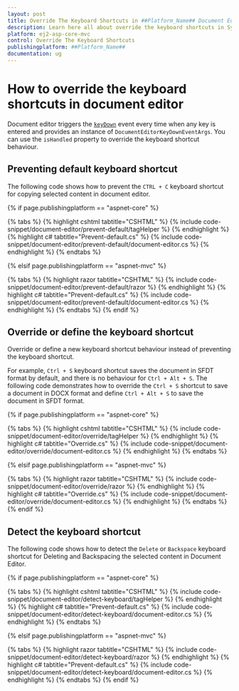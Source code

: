 ```yaml
---
layout: post
title: Override The Keyboard Shortcuts in ##Platform_Name## Document Editor Component
description: Learn here all about override the keyboard shortcuts in Syncfusion ##Platform_Name## Document Editor component of Syncfusion Essential JS 2 and more.
platform: ej2-asp-core-mvc
control: Override The Keyboard Shortcuts
publishingplatform: ##Platform_Name##
documentation: ug
---
```



# How to override the keyboard shortcuts in document editor

Document editor triggers the [`keyDown`](https://help.syncfusion.com/cr/aspnetcore-js2/Syncfusion.EJ2.DocumentEditor.DocumentEditor.html#Syncfusion_EJ2_DocumentEditor_DocumentEditor_KeyDown) event every time when any key is entered and provides an instance of `DocumentEditorKeyDownEventArgs`. You can use the `isHandled` property to override the keyboard shortcut behaviour.

## Preventing default keyboard shortcut

The following code shows how to prevent the `CTRL + C` keyboard shortcut for copying selected content in document editor.

{% if page.publishingplatform == "aspnet-core" %}

{% tabs %}
{% highlight cshtml tabtitle="CSHTML" %}
{% include code-snippet/document-editor/prevent-default/tagHelper %}
{% endhighlight %}
{% highlight c# tabtitle="Prevent-default.cs" %}
{% include code-snippet/document-editor/prevent-default/document-editor.cs %}
{% endhighlight %}
{% endtabs %}

{% elsif page.publishingplatform == "aspnet-mvc" %}

{% tabs %}
{% highlight razor tabtitle="CSHTML" %}
{% include code-snippet/document-editor/prevent-default/razor %}
{% endhighlight %}
{% highlight c# tabtitle="Prevent-default.cs" %}
{% include code-snippet/document-editor/prevent-default/document-editor.cs %}
{% endhighlight %}
{% endtabs %}
{% endif %}



## Override or define the keyboard shortcut

Override or define a new keyboard shortcut behaviour instead of preventing the keyboard shortcut.

For example, `Ctrl + S` keyboard shortcut saves the document in SFDT format by default, and there is no behaviour for `Ctrl + Alt + S`. The following code demonstrates how to override the `Ctrl + S` shortcut to save a document in DOCX format and define `Ctrl + Alt + S` to save the document in SFDT format.

{% if page.publishingplatform == "aspnet-core" %}

{% tabs %}
{% highlight cshtml tabtitle="CSHTML" %}
{% include code-snippet/document-editor/override/tagHelper %}
{% endhighlight %}
{% highlight c# tabtitle="Override.cs" %}
{% include code-snippet/document-editor/override/document-editor.cs %}
{% endhighlight %}
{% endtabs %}

{% elsif page.publishingplatform == "aspnet-mvc" %}

{% tabs %}
{% highlight razor tabtitle="CSHTML" %}
{% include code-snippet/document-editor/override/razor %}
{% endhighlight %}
{% highlight c# tabtitle="Override.cs" %}
{% include code-snippet/document-editor/override/document-editor.cs %}
{% endhighlight %}
{% endtabs %}
{% endif %}

## Detect the keyboard shortcut

The following code shows how to detect the `Delete` or `Backspace` keyboard shortcut for Deleting and Backspacing the selected content in Document Editor.


{% if page.publishingplatform == "aspnet-core" %}

{% tabs %}
{% highlight cshtml tabtitle="CSHTML" %}
{% include code-snippet/document-editor/detect-keyboard/tagHelper %}
{% endhighlight %}
{% highlight c# tabtitle="Prevent-default.cs" %}
{% include code-snippet/document-editor/detect-keyboard/document-editor.cs %}
{% endhighlight %}
{% endtabs %}

{% elsif page.publishingplatform == "aspnet-mvc" %}

{% tabs %}
{% highlight razor tabtitle="CSHTML" %}
{% include code-snippet/document-editor/detect-keyboard/razor %}
{% endhighlight %}
{% highlight c# tabtitle="Prevent-default.cs" %}
{% include code-snippet/document-editor/detect-keyboard/document-editor.cs %}
{% endhighlight %}
{% endtabs %}
{% endif %}